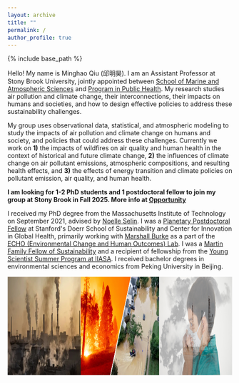 ```yaml
---
layout: archive
title: ""
permalink: /
author_profile: true
---
```


{% include base_path %}

Hello! My name is Minghao Qiu (邱明昊). I am an Assistant Professor at Stony Brook University, jointly appointed between [School of Marine and Atmospheric Sciences](https://www.stonybrook.edu/somas/people/) and [Program in Public Health](https://publichealth.stonybrookmedicine.edu/faculty/corefaculty). My research studies air pollution and climate change, their interconnections, their impacts on humans and societies, and how to design effective policies to address these sustainability challenges. 

My group uses observational data, statistical, and atmospheric modeling to study the impacts of air pollution and climate change on humans and society, and policies that could address these challenges. Currently we work on **1)** the impacts of wildfires on air quality and human health in the context of historical and future climate change, **2)** the influences of climate change on air pollutant emissions, atmospheric compositions, and resulting health effects, and **3)** the effects of energy transition and climate policies on pollutant emission, air quality, and human health. 

**I am looking for 1-2 PhD students and 1 postdoctoral fellow to join my group at Stony Brook in Fall 2025. More info at [Opportunity](https://mhqiu.github.io/opportunity/)**

I received my PhD degree from the Massachusetts Institute of Technology on September 2021, advised by [Noelle Selin](http://www.selingroup.org/noelle-eckley-selin). I was a [Planetary Postdoctoral Fellow](https://globalhealth.stanford.edu/planetary-health-fellowship/how-climate-change-exacerbates-air-pollution-and-its-health-impacts.html/) at Stanford's Doerr School of Sustainability and Center for Innovation in Global Health, primarily working with [Marshall Burke](https://web.stanford.edu/~mburke/) as a part of the [ECHO (Environmental Change and Human Outcomes) Lab](https://www.stanfordecholab.com/). I was a [Martin Family Fellow of Sustainability](https://martin-fellows.mit.edu/) and a recipient of fellowship from the [Young Scientist Summer Program at IIASA](https://iiasa.ac.at/web/home/education/yssp/Young_Scientists_Summer_Program.html). I received bachelor degrees in environmental sciences and economics from Peking University in Beijing. 


<img src="/images/research_theme.png" alt="" align="center" class="inline" width=900 height=223/>
